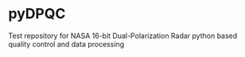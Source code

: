 # pyDPQC
Test repository for NASA 16-bit Dual-Polarization Radar python based quality control and data processing
